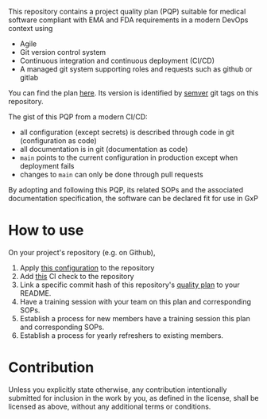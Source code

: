 This repository contains a project quality plan (PQP) suitable for medical software compliant with
EMA and FDA requirements in a modern DevOps context using
* Agile
* Git version control system
* Continuous integration and continuous deployment (CI/CD)
* A managed git system supporting roles and requests such as github or gitlab

You can find the plan [here](./quality_plan.md). Its version is identified by [semver](https://semver.org/)
git tags on this repository.

The gist of this PQP from a modern CI/CD:
* all configuration (except secrets) is described through code in git (configuration as code)
* all documentation is in git (documentation as code)
* `main` points to the current configuration in production except when deployment fails
* changes to `main` can only be done through pull requests

By adopting and following this PQP, its related SOPs and the associated documentation specification,
the software can be declared fit for use in GxP

# How to use

On your project's repository (e.g. on Github),

1. Apply [this configuration](./configuration.md) to the repository
2. Add [this](https://github.com/jorgecarleitao/quality) CI check to the repository
3. Link a specific commit hash of this repository's [quality plan](./quality_plan.md) to your README.
4. Have a training session with your team on this plan and corresponding SOPs.
5. Establish a process for new members have a training session this plan and corresponding SOPs.
6. Establish a process for yearly refreshers to existing members.

# Contribution

Unless you explicitly state otherwise, any contribution intentionally submitted for inclusion in the work by you, as defined in the license, shall be licensed as above, without any additional terms or conditions.
